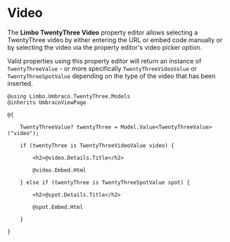 # Video

The **Limbo TwentyThree Video** property editor allows selecting a TwentyThree video by either entering the URL or embed code manually or by selecting the video via the property editor's video picker option.


Valid properties using this property editor will return an instance of <code type="Limbo.Umbraco.TwentyThree.Models.TwentyThreeValue, Limbo.Umbraco.TwentyThree">TwentyThreeValue</code> - or more specifically <code type="Limbo.Umbraco.TwentyThree.Models.TwentyThreeVideoValue, Limbo.Umbraco.TwentyThree">TwentyThreeVideoValue</code> or <code type="Limbo.Umbraco.TwentyThree.Models.TwentyThreeSpotValue, Limbo.Umbraco.TwentyThree">TwentyThreeSpotValue</code> depending on the type of the video that has been inserted.

```cshtml
@using Limbo.Umbraco.TwentyThree.Models
@inherits UmbracoViewPage

@{

    TwentyThreeValue? twentyThree = Model.Value<TwentyThreeValue>("video");

    if (twentyThree is TwentyThreeVideoValue video) {

        <h2>@video.Details.Title</h2>

        @video.Embed.Html

    } else if (twentyThree is TwentyThreeSpotValue spot) {

        <h2>@spot.Details.Title</h2>

        @spot.Embed.Html

    }

}
```